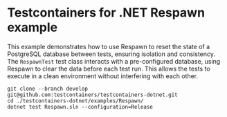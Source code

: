 # Testcontainers for .NET Respawn example

This example demonstrates how to use Respawn to reset the state of a PostgreSQL database between tests, ensuring isolation and consistency. The `RespawnTest` test class interacts with a pre-configured database, using Respawn to clear the data before each test run. This allows the tests to execute in a clean environment without interfering with each other.

```console
git clone --branch develop git@github.com:testcontainers/testcontainers-dotnet.git
cd ./testcontainers-dotnet/examples/Respawn/
dotnet test Respawn.sln --configuration=Release
```